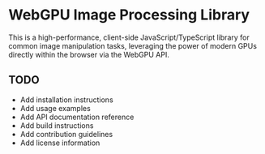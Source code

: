 # WebGPU Image Processing Library

This is a high-performance, client-side JavaScript/TypeScript library for common image manipulation tasks, leveraging the power of modern GPUs directly within the browser via the WebGPU API.

## TODO

- Add installation instructions
- Add usage examples
- Add API documentation reference
- Add build instructions
- Add contribution guidelines
- Add license information 